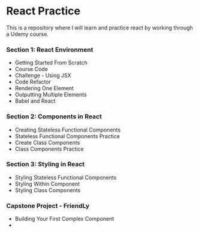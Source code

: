 # React Practice

This is a repository where I will learn and practice react by working through a Udemy course.

### Section 1: React Environment
- Getting Started From Scratch
- Course Code
- Challenge - Using JSX
- Code Refactor
- Rendering One Element
- Outputting Multiple Elements
- Babel and React

### Section 2: Components in React
- Creating Stateless Functional Components
- Stateless Functional Components Practice
- Create Class Components
- Class Components Practice

### Section 3: Styling in React
- Styling Stateless Functional Components
- Styling Within Component
- Styling Class Components

### Capstone Project - FriendLy
- Building Your First Complex Component
- 

